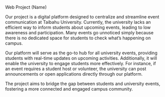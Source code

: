 Web Project (Name)



Our project is a digital platform designed to centralize and streamline event 
communication at Taibahu University. Currently, the university lacks an efficient way to 
inform students about upcoming events, leading to low awareness and participation. 
Many events go unnoticed simply because there is no dedicated space for students to 
check what’s happening on campus. 
 
Our platform will serve as the go-to hub for all university events, providing students 
with real-time updates on upcoming activities. Additionally, it will enable the university 
to engage students more effectively. For instance, if an event requires a student host or 
volunteer, the university can post announcements or open applications directly through 
our platform. 
 
The project aims to bridge the gap between students and university events, fostering a 
more connected and engaged campus community.
